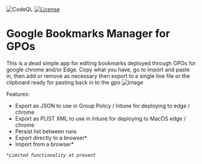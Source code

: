 ![CodeQL](https://github.com/jimmyeao/Google-Bookmarks-Manager-for-GPOs/actions/workflows/codeql.yml/badge.svg)
[![License](https://img.shields.io/badge/License-MIT-blue)](#license)

# Google Bookmarks Manager for GPOs

This is a dead simple app for editing bookmarks deployed through GPOs for google chrome and/or Edge. Copy what you have, go to import and paste in, then add or remove as necessary then export to a single line file or the clipboard ready for pasting back in to the gpo
![image](https://github.com/user-attachments/assets/e24eb62b-dc4d-4a9b-a2e9-d47e27cc1a21)

Features:
* Export as JSON to use in Group Policy / Intune for deploying to edge / chrome
* Export as PLIST XML to use in Intune for deploying to MacOS edge / chrome
* Persist list between runs
* Export directly to a browser*
* Import from a browser*
  
*`*Limited functionality at present`* 

